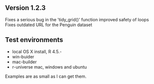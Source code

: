 ##  Version 1.2.3

Fixes a serious bug in the 'tidy_grid()' function
improved safety of loops
Fixes outdated URL for the Penguin dataset



## Test environments
* local OS X install, R 4.5.-
* win-buider
* mac-builder
* r-universe mac,  windows and ubuntu


Examples are as small as I can get them.

